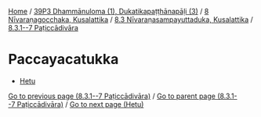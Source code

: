 
[Home](/) / [39P3 Dhammānuloma (1), Dukatikapaṭṭhānapāḷi (3)](../../../../39P3.md) / [8 Nīvaraṇagocchaka, Kusalattika](../../../8.md) / [8.3 Nīvaraṇasampayuttaduka, Kusalattika](../../8.3.md) / [8.3.1--7 Paṭiccādivāra](../8.3.1--7.md)

# Paccayacatukka

* [Hetu](Paccayacatukka/Hetu.md)

[Go to previous page (8.3.1--7 Paṭiccādivāra)](../8.3.1--7.md) / [Go to parent page (8.3.1--7 Paṭiccādivāra)](../8.3.1--7.md) / [Go to next page (Hetu)](Paccayacatukka/Hetu.md)


